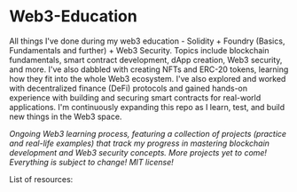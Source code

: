 # Web3-Education
All things I've done during my web3 education - Solidity + Foundry (Basics, Fundamentals and further) + Web3 Security. Topics include blockchain fundamentals, smart contract development, dApp creation, Web3 security, and more. I've also dabbled with creating NFTs and ERC-20 tokens, learning how they fit into the whole Web3 ecosystem. I've also explored and worked with decentralized finance (DeFi) protocols and gained hands-on experience with building and securing smart contracts for real-world applications. I'm continuously expanding this repo as I learn, test, and build new things in the Web3 space.

<i>Ongoing Web3 learning process, featuring a collection of projects (practice and real-life examples) that track my progress in mastering blockchain development and Web3 security concepts. More projects yet to come! Everything is subject to change! MIT license!</i>

List of resources: 

